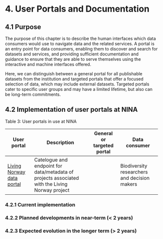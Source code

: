 # 4. User Portals and Documentation


## 4.1 Purpose

The purpose of this chapter is to describe the human interfaces which data consumers would use to navigate data and the related services. A portal is an entry point for data consumers, enabling them to discover and search for datasets and services, and providing sufficient documentation and guidance to ensure that they are able to serve themselves using the interactive and machine interfaces offered.

Here, we can distinguish between a general portal for all publishable datasets from the institution and targeted portals that offer a focused selection of data, which may include external datasets. Targeted portals cater to specific user groups and may have a limited lifetime, but also can be long-term commitments.

## 4.2 Implementation of user portals at NINA

Table 3: User portals in use at NINA

| User portal | Description | General or targeted portal | Data consumer |
| -------------|------------|-----------------------------|--------------|
| [Living Norway data portal](https://data.livingnorway.no/datasets) | Catelogue and endpoint for data/metadata of projects associated with the Living Norway project|                               |  Biodiversity researchers and decision makers             |


### 4.2.1 Current implementation


### 4.2.2 Planned developments in near-term (< 2 years)


### 4.2.3 Expected evolution in the longer term (> 2 years)
